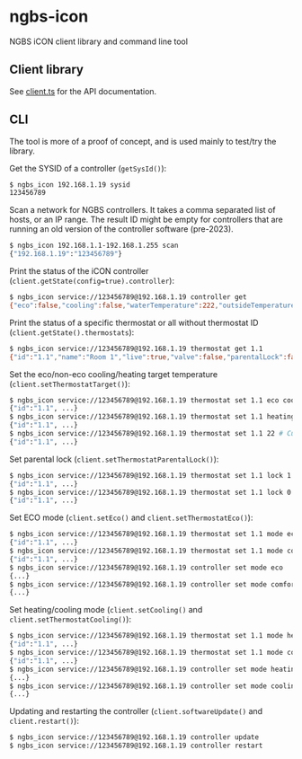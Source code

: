 # ngbs-icon

NGBS iCON client library and command line tool

## Client library

See [client.ts](blob/main/src/client.ts) for the API documentation.

## CLI

The tool is more of a proof of concept, and is used mainly to test/try the library.

Get the SYSID of a controller (`getSysId()`):

```bash
$ ngbs_icon 192.168.1.19 sysid
123456789
```

Scan a network for NGBS controllers. It takes a comma separated list of hosts, or an IP range. The result ID
might be empty for controllers that are running an old version of the controller software (pre-2023).

```bash
$ ngbs_icon 192.168.1.1-192.168.1.255 scan
{"192.168.1.19":"123456789"}
```

Print the status of the iCON controller (`client.getState(config=true).controller`):

```bash
$ ngbs_icon service://123456789@192.168.1.19 controller get
{"eco":false,"cooling":false,"waterTemperature":222,"outsideTemperature":222,"midpoints":{"heating":23,"cooling":23,"ecoHeating":20,"ecoCooling":26},"firmwareVersion":1079,"configVersion":"20230110173134","timezone":"UTC","uptime":21,"config":{"name":"Test Controller","mixingValve":0,"thermostatHysteresis":0.5}}
```

 Print the status of a specific thermostat or all without thermostat ID (`client.getState().thermostats`):

```bash
$ ngbs_icon service://123456789@192.168.1.19 thermostat get 1.1
{"id":"1.1","name":"Room 1","live":true,"valve":false,"parentalLock":false,"eco":false,"ecoFollowsMaster":true,"cooling":false,"temperature":24.4,"humidity":38.2,"dew":10.2,"dewProtection":false,"frost":false,"target":23.5,"targets":{"heating":23.5,"cooling":27,"ecoHeating":18,"ecoCooling":27},"floorHeatingOffset":1,"floorCoolingOffset":0,"limit":5}
```

Set the eco/non-eco cooling/heating target temperature (`client.setThermostatTarget()`):

```bash
$ ngbs_icon service://123456789@192.168.1.19 thermostat set 1.1 eco cooling 24 # ECO heating
{"id":"1.1", ...}
$ ngbs_icon service://123456789@192.168.1.19 thermostat set 1.1 heating 23 # Comfort heating
{"id":"1.1", ...}
$ ngbs_icon service://123456789@192.168.1.19 thermostat set 1.1 22 # Current mode
{"id":"1.1", ...}
```

Set parental lock (`client.setThermostatParentalLock()`):

```bash
$ ngbs_icon service://123456789@192.168.1.19 thermostat set 1.1 lock 1
{"id":"1.1", ...}
$ ngbs_icon service://123456789@192.168.1.19 thermostat set 1.1 lock 0
{"id":"1.1", ...}
```

Set ECO mode (`client.setEco()` and `client.setThermostatEco()`):

```bash
$ ngbs_icon service://123456789@192.168.1.19 thermostat set 1.1 mode eco
{"id":"1.1", ...}
$ ngbs_icon service://123456789@192.168.1.19 thermostat set 1.1 mode comfort
{"id":"1.1", ...}
$ ngbs_icon service://123456789@192.168.1.19 controller set mode eco
{...}
$ ngbs_icon service://123456789@192.168.1.19 controller set mode comfort
{...}
```

Set heating/cooling mode (`client.setCooling()` and `client.setThermostatCooling()`):

```bash
$ ngbs_icon service://123456789@192.168.1.19 thermostat set 1.1 mode heating
{"id":"1.1", ...}
$ ngbs_icon service://123456789@192.168.1.19 thermostat set 1.1 mode cooling
{"id":"1.1", ...}
$ ngbs_icon service://123456789@192.168.1.19 controller set mode heating
{...}
$ ngbs_icon service://123456789@192.168.1.19 controller set mode cooling
{...}
```

Updating and restarting the controller (`client.softwareUpdate()` and `client.restart()`):

```bash
$ ngbs_icon service://123456789@192.168.1.19 controller update
$ ngbs_icon service://123456789@192.168.1.19 controller restart
```
